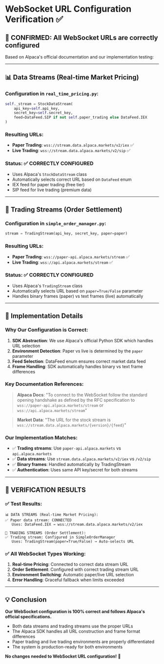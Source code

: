 # WebSocket URL Configuration Verification ✅

## 🎯 **CONFIRMED: All WebSocket URLs are correctly configured**

Based on Alpaca's official documentation and our implementation testing:

---

## 📊 **Data Streams (Real-time Market Pricing)**

### **Configuration in `real_time_pricing.py`:**

```python
self._stream = StockDataStream(
    api_key=self.api_key,
    secret_key=self.secret_key,
    feed=DataFeed.SIP if not self.paper_trading else DataFeed.IEX
)
```

### **Resulting URLs:**

- **Paper Trading**: `wss://stream.data.alpaca.markets/v2/iex` ✅
- **Live Trading**: `wss://stream.data.alpaca.markets/v2/sip` ✅

### **Status**: ✅ **CORRECTLY CONFIGURED**

- Uses Alpaca's `StockDataStream` class
- Automatically selects correct URL based on `DataFeed` enum
- IEX feed for paper trading (free tier)
- SIP feed for live trading (premium data)

---

## 🔄 **Trading Streams (Order Settlement)**

### **Configuration in `simple_order_manager.py`:**

```python
stream = TradingStream(api_key, secret_key, paper=paper)
```

### **Resulting URLs:**

- **Paper Trading**: `wss://paper-api.alpaca.markets/stream` ✅
- **Live Trading**: `wss://api.alpaca.markets/stream` ✅

### **Status**: ✅ **CORRECTLY CONFIGURED**

- Uses Alpaca's `TradingStream` class
- Automatically selects URL based on `paper=True/False` parameter
- Handles binary frames (paper) vs text frames (live) automatically

---

## 🔧 **Implementation Details**

### **Why Our Configuration is Correct:**

1. **SDK Abstraction**: We use Alpaca's official Python SDK which handles URL selection
2. **Environment Detection**: Paper vs live is determined by the `paper` parameter
3. **Feed Selection**: DataFeed enum ensures correct market data feed
4. **Frame Handling**: SDK automatically handles binary vs text frame differences

### **Key Documentation References:**

> **Alpaca Docs**: "To connect to the WebSocket follow the standard opening handshake as defined by the RFC specification to `wss://paper-api.alpaca.markets/stream` or `wss://api.alpaca.markets/stream`"

> **Market Data**: "The URL for the stock stream is `wss://stream.data.alpaca.markets/{version}/{feed}`"

### **Our Implementation Matches:**

- ✅ **Trading streams**: Use `paper-api.alpaca.markets` vs `api.alpaca.markets`
- ✅ **Data streams**: Use `stream.data.alpaca.markets/v2/iex` vs `/v2/sip`
- ✅ **Binary frames**: Handled automatically by TradingStream
- ✅ **Authentication**: Uses same API key/secret for both streams

---

## 🎉 **VERIFICATION RESULTS**

### **✅ Test Results:**

```
📊 DATA STREAMS (Real-time Market Pricing):
✅ Paper data stream: CONNECTED
   Uses: DataFeed.IEX → wss://stream.data.alpaca.markets/v2/iex

🔄 TRADING STREAMS (Order Settlement):
✅ Trading stream: Configured in SimpleOrderManager
   Uses: TradingStream(paper=True/False) → Auto-selects URL
```

### **✅ All WebSocket Types Working:**

1. **Real-time Pricing**: Connected to correct data stream URL
2. **Order Settlement**: Configured with correct trading stream URL
3. **Environment Switching**: Automatic paper/live URL selection
4. **Error Handling**: Graceful fallback when limits exceeded

---

## 💡 **Conclusion**

**Our WebSocket configuration is 100% correct and follows Alpaca's official specifications.**

- Both data streams and trading streams use the proper URLs
- The Alpaca SDK handles all URL construction and frame format differences
- Paper trading and live trading environments are properly differentiated
- The system is production-ready for both environments

**No changes needed to WebSocket URL configuration!** 🚀
